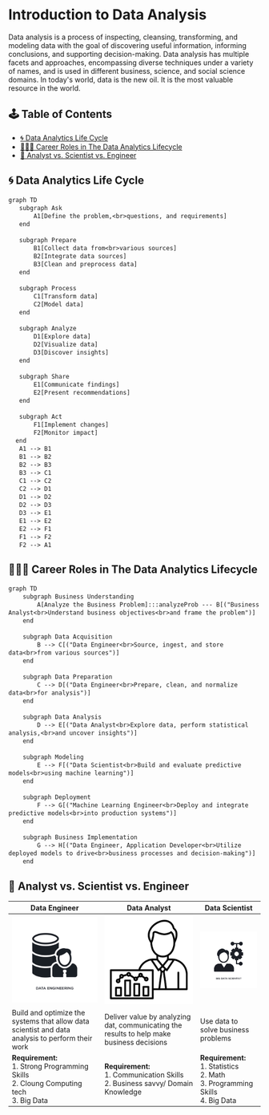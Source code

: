 # Introduction to Data Analysis

Data analysis is a process of inspecting, cleansing, transforming, and modeling data with the goal of discovering useful information, informing conclusions, and supporting decision-making. Data analysis has multiple facets and approaches, encompassing diverse techniques under a variety of names, and is used in different business, science, and social science domains. In today's world, data is the new oil. It is the most valuable resource in the world.

## 🕹️ Table of Contents

- [🌀 Data Analytics Life Cycle](#-data-analytics-life-cycle)
- [👨🏻‍💼 Career Roles in The Data Analytics Lifecycle](#-career-roles-in-the-data-analytics-lifecycle)
- [🔬 Analyst vs. Scientist vs. Engineer](#-analyst-vs-scientist-vs-engineer)

## 🌀 Data Analytics Life Cycle

```mermaid
graph TD
   subgraph Ask
       A1[Define the problem,<br>questions, and requirements]
   end

   subgraph Prepare
       B1[Collect data from<br>various sources]
       B2[Integrate data sources]
       B3[Clean and preprocess data]
   end

   subgraph Process
       C1[Transform data]
       C2[Model data]
   end

   subgraph Analyze
       D1[Explore data]
       D2[Visualize data]
       D3[Discover insights]
   end

   subgraph Share
       E1[Communicate findings]
       E2[Present recommendations]
   end

   subgraph Act
       F1[Implement changes]
       F2[Monitor impact]
  end
   A1 --> B1
   B1 --> B2
   B2 --> B3
   B3 --> C1
   C1 --> C2
   C2 --> D1
   D1 --> D2
   D2 --> D3
   D3 --> E1
   E1 --> E2
   E2 --> F1
   F1 --> F2
   F2 --> A1
```

## 👨🏻‍💼 Career Roles in The Data Analytics Lifecycle

```mermaid
graph TD
    subgraph Business Understanding
        A[Analyze the Business Problem]:::analyzeProb --- B[("Business Analyst<br>Understand business objectives<br>and frame the problem")]
    end

    subgraph Data Acquisition
        B --> C[("Data Engineer<br>Source, ingest, and store data<br>from various sources")]
    end

    subgraph Data Preparation
        C --> D[("Data Engineer<br>Prepare, clean, and normalize data<br>for analysis")]
    end

    subgraph Data Analysis
        D --> E[("Data Analyst<br>Explore data, perform statistical analysis,<br>and uncover insights")]
    end

    subgraph Modeling
        E --> F[("Data Scientist<br>Build and evaluate predictive models<br>using machine learning")]
    end

    subgraph Deployment
        F --> G[("Machine Learning Engineer<br>Deploy and integrate predictive models<br>into production systems")]
    end

    subgraph Business Implementation
        G --> H[("Data Engineer, Application Developer<br>Utilize deployed models to drive<br>business processes and decision-making")]
    end
```

## 🔬 Analyst vs. Scientist vs. Engineer

| Data Engineer                                                                                    | Data Analyst                                                                              | Data Scientist                                                                               |
| ------------------------------------------------------------------------------------------------ | ----------------------------------------------------------------------------------------- | -------------------------------------------------------------------------------------------- |
| ![](../assets/data-engineering-icon.png)                                                         | ![data analyst icon](../assets/data-analyst-icon.png)                                     | ![](../assets/data-scientist-icon.png)                                                       |
| Build and optimize the systems that allow data scientist and data analysis to perform their work | Deliver value by analyzing dat, communicating the results to help make business decisions | Use data to solve business problems                                                          |
| **Requirement:** <br>1. Strong Programming Skills <br> 2. Cloung Computing tech <br> 3. Big Data | **Requirement:** <br> 1. Communication Skills <br> 2. Business savvy/ Domain Knowledge    | **Requirement:** <br> 1. Statistics <br> 2. Math <br> 3. Programming Skills <br> 4. Big Data |

##

